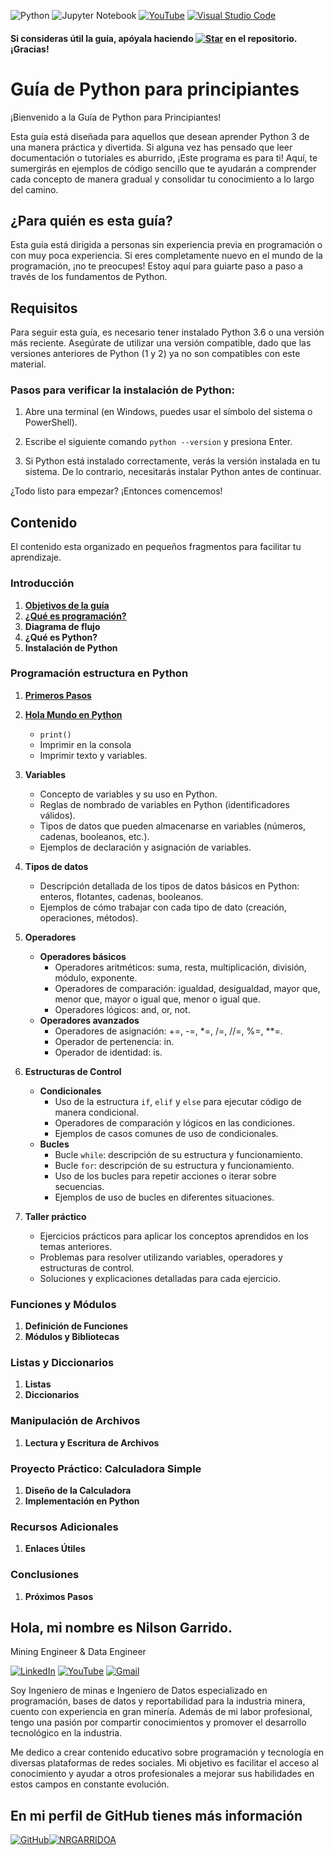 ![Python](https://img.shields.io/badge/Python-3776AB?style=for-the-badge&logo=python&logoColor=white)
![Jupyter Notebook](https://img.shields.io/badge/Jupyter%20Notebook-F37626?style=for-the-badge&logo=jupyter&logoColor=white)
[![YouTube](https://img.shields.io/badge/YouTube-FF0000?style=for-the-badge&logo=youtube&logoColor=white)](https://www.youtube.com/)
[![Visual Studio Code](https://img.shields.io/badge/Visual%20Studio%20Code-white?style=for-the-badge&logo=visual-studio-code&logoColor=blue)](https://code.visualstudio.com/)



#### Si consideras útil la guía, apóyala haciendo [![Star](https://img.shields.io/github/stars/nrgarridoa/hello-python?style=social)](https://github.com/nrgarridoa/hello-python) en el repositorio. ¡Gracias! ####

# Guía de Python para principiantes

¡Bienvenido a la Guía de Python para Principiantes!

Esta guía está diseñada para aquellos que desean aprender Python 3 de una manera práctica y divertida. Si alguna vez has pensado que leer documentación o tutoriales es aburrido, ¡Este programa es para ti! Aquí, te sumergirás en ejemplos de código sencillo que te ayudarán a comprender cada concepto de manera gradual y consolidar tu conocimiento a lo largo del camino.


## ¿Para quién es esta guía?

Esta guía está dirigida a personas sin experiencia previa en programación o con muy poca experiencia. Si eres completamente nuevo en el mundo de la programación, ¡no te preocupes! Estoy aquí para guiarte paso a paso a través de los fundamentos de Python.

## Requisitos

Para seguir esta guía, es necesario tener instalado Python 3.6 o una versión más reciente. Asegúrate de utilizar una versión compatible, dado que las versiones anteriores de Python (1 y 2) ya no son compatibles con este material.

### Pasos para verificar la instalación de Python:
1. Abre una terminal (en Windows, puedes usar el símbolo del sistema o PowerShell).

2. Escribe el siguiente comando `python --version` y presiona Enter.

3. Si Python está instalado correctamente, verás la versión instalada en tu sistema. De lo contrario, necesitarás instalar Python antes de continuar.

¿Todo listo para empezar? ¡Entonces comencemos!



## Contenido
El contenido esta organizado en pequeños fragmentos para facilitar tu aprendizaje.

### Introducción
1. [**Objetivos de la guía**](objetivos.md)
2. [**¿Qué es programación?**](programacion.md)
3. **Diagrama de flujo**
4. **¿Qué es Python?**
5. **Instalación de Python**

### Programación estructura en Python

1. [**Primeros Pasos**](primeros_pasos.md)
2. [**Hola Mundo en Python**](http://localhost:8888/notebooks/hello-python/%2301%20Hola%20Mundo.ipynb)
   - `print()`
   - Imprimir en la consola
   - Imprimir texto y variables.

3. **Variables**
   - Concepto de variables y su uso en Python.
   - Reglas de nombrado de variables en Python (identificadores válidos).
   - Tipos de datos que pueden almacenarse en variables (números, cadenas, booleanos, etc.).
   - Ejemplos de declaración y asignación de variables.

3. **Tipos de datos**
   - Descripción detallada de los tipos de datos básicos en Python: enteros, flotantes, cadenas, booleanos.
   - Ejemplos de cómo trabajar con cada tipo de dato (creación, operaciones, métodos).

4. **Operadores**
   - **Operadores básicos**
     - Operadores aritméticos: suma, resta, multiplicación, división, módulo, exponente.
     - Operadores de comparación: igualdad, desigualdad, mayor que, menor que, mayor o igual que, menor o igual que.
     - Operadores lógicos: and, or, not.
   - **Operadores avanzados**
     - Operadores de asignación: +=, -=, *=, /=, //=, %=, **=.
     - Operador de pertenencia: in.
     - Operador de identidad: is.

5. **Estructuras de Control**
   - **Condicionales**
     - Uso de la estructura `if`, `elif` y `else` para ejecutar código de manera condicional.
     - Operadores de comparación y lógicos en las condiciones.
     - Ejemplos de casos comunes de uso de condicionales.
   - **Bucles**
     - Bucle `while`: descripción de su estructura y funcionamiento.
     - Bucle `for`: descripción de su estructura y funcionamiento.
     - Uso de los bucles para repetir acciones o iterar sobre secuencias.
     - Ejemplos de uso de bucles en diferentes situaciones.

6. **Taller práctico**
   - Ejercicios prácticos para aplicar los conceptos aprendidos en los temas anteriores.
   - Problemas para resolver utilizando variables, operadores y estructuras de control.
   - Soluciones y explicaciones detalladas para cada ejercicio.

### Funciones y Módulos
1. **Definición de Funciones**
2. **Módulos y Bibliotecas**

### Listas y Diccionarios
1. **Listas**
2. **Diccionarios**

### Manipulación de Archivos
1. **Lectura y Escritura de Archivos**

### Proyecto Práctico: Calculadora Simple
1. **Diseño de la Calculadora**
2. **Implementación en Python**

### Recursos Adicionales
1. **Enlaces Útiles**

### Conclusiones
1. **Próximos Pasos**

## Hola, mi nombre es Nilson Garrido.
Mining Engineer & Data Engineer

[![LinkedIn](https://img.shields.io/badge/LinkedIn-blue?style=for-the-badge&logo=linkedin&logoColor=white)](https://www.linkedin.com/in/nrgarridoa/)
[![YouTube](https://img.shields.io/badge/YouTube-FF0000?style=for-the-badge&logo=youtube&logoColor=white)](https://www.youtube.com/@nrgarridoa)
[![Gmail](https://img.shields.io/badge/Gmail-D14836?style=for-the-badge&logo=gmail&logoColor=white)](mailto:nrgarridoa@gmail.com)


Soy Ingeniero de minas e Ingeniero de Datos especializado en programación, bases de datos y reportabilidad para la industria minera, cuento con experiencia en gran minería. Además de mi labor profesional, tengo una pasión por compartir conocimientos y promover el desarrollo tecnológico en la industria.

Me dedico a crear contenido educativo sobre programación y tecnología en diversas plataformas de redes sociales. Mi objetivo es facilitar el acceso al conocimiento y ayudar a otros profesionales a mejorar sus habilidades en estos campos en constante evolución.

## En mi perfil de GitHub tienes más información
[![GitHub](https://img.shields.io/badge/GitHub-black?style=for-the-badge&logo=github&logoColor=white)](https://github.com/nrgarridoa)[![NRGARRIDOA](https://img.shields.io/badge/NRGARRIDOA-blue?style=for-the-badge)](https://github.com/nrgarrido)








